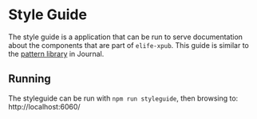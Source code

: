 # Style Guide

The style guide is a application that can be run to serve documentation about the components that are part of `elife-xpub`. This guide is similar to the [pattern library](https://ui-patterns.elifesciences.org/) in Journal.

## Running

The styleguide can be run with `npm run styleguide`, then browsing to:
http://localhost:6060/

